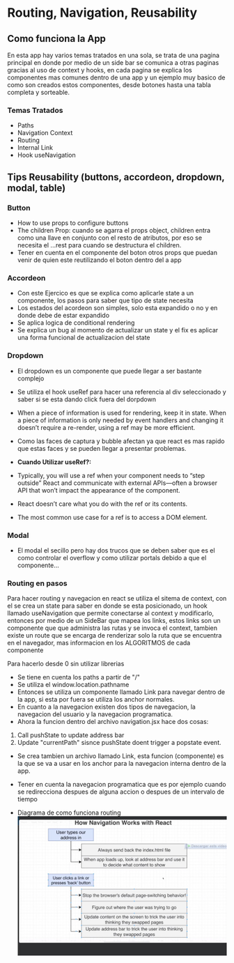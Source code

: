 # Routing, Navigation, Reusability

## Como funciona la App

En esta app hay varios temas tratados en una sola, se trata de una pagina principal en donde por medio de un side bar se comunica a otras paginas gracias al uso de context y hooks, en cada pagina se explica los componentes mas comunes dentro de una app y un ejemplo muy basico de como son creados estos componentes, desde botones hasta una tabla completa y sorteable.

### Temas Tratados

- Paths
- Navigation Context
- Routing
- Internal Link
- Hook useNavigation

## Tips Reusability (buttons, accordeon, dropdown, modal, table)

### Button

- How to use props to configure buttons
- The children Prop: cuando se agarra el props object, children entra como una llave en conjunto con el resto de atributos, por eso se necesita el ...rest para cuando se destructura el children.
- Tener en cuenta en el componente del boton otros props que puedan venir de quien este reutilizando el boton dentro del a app

### Accordeon

- Con este Ejercico es que se explica como aplicarle state a un componente, los pasos para saber que tipo de state necesita
- Los estados del acordeon son simples, solo esta expandido o no y en donde debe de estar expandido
- Se aplica logica de conditional rendering
- Se explica un bug al momento de actualizar un state y el fix es aplicar una forma funcional de actualizacion del state

### Dropdown

- El dropdown es un componente que puede llegar a ser bastante complejo
- Se utiliza el hook useRef para hacer una referencia al div seleccionado y saber si se esta dando click fuera del dorpdown
- When a piece of information is used for rendering, keep it in state. When a piece of information is only needed by event handlers and changing it doesn’t require a re-render, using a ref may be more efficient.
- Como las faces de captura y bubble afectan ya que react es mas rapido que estas faces y se pueden llegar a presentar problemas.

- **Cuando Utilizar useRef?:**

- Typically, you will use a ref when your component needs to “step outside” React and communicate with external APIs—often a browser API that won’t impact the appearance of the component.
- React doesn’t care what you do with the ref or its contents.
- The most common use case for a ref is to access a DOM element.

### Modal

- El modal el secillo pero hay dos trucos que se deben saber que es el como controlar el overflow y como utilizar portals debido a que el componente...

### Routing en pasos

Para hacer routing y navegacion en react se utiliza el sitema de context, con el se crea un state para saber en donde se esta posicionado, un hook llamado useNavigation que permite conectarse al context y modificarlo, entonces por medio de un SideBar que mapea los links, estos links son un componente que que administra las rutas y se invoca el context, tambien existe un route que se encarga de renderizar solo la ruta que se encuentra en el navegador, mas informacion en los ALGORITMOS de cada componente

Para hacerlo desde 0 sin utilizar librerias

- Se tiene en cuenta los paths a partir de "/"
- Se utiliza el window.location.pathname
- Entonces se utiliza un componente llamado Link para navegar dentro de la app, si esta por fuera se utiliza los anchor normales.
- En cuanto a la navegacion existen dos tipos de navegacion, la navegacion del usuario y la navegacion programatica.
- Ahora la funcion dentro del archivo navigation.jsx hace dos cosas:

1. Call pushState to update address bar
2. Update "currentPath" sisnce pushState doent trigger a popstate event.

- Se crea tambien un archivo llamado Link, esta funcion (componente) es la que se va a usar en los anchor para la navegacion interna dentro de la app.

- Tener en cuenta la navegacion programatica que es por ejemplo cuando se redirecciona despues de alguna accion o despues de un intervalo de tiempo

- Diagrama de como funciona routing
![Link](../gridder%20diapositivas/046%20how%20navigation%20works.jpeg)

